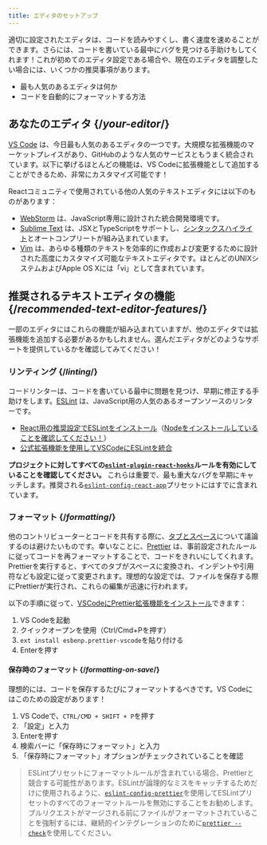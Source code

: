 ```yaml
---
title: エディタのセットアップ
---
```


<Intro>

適切に設定されたエディタは、コードを読みやすくし、書く速度を速めることができます。さらには、コードを書いている最中にバグを見つける手助けもしてくれます！これが初めてのエディタ設定である場合や、現在のエディタを調整したい場合には、いくつかの推奨事項があります。

</Intro>

<YouWillLearn>

* 最も人気のあるエディタは何か
* コードを自動的にフォーマットする方法

</YouWillLearn>

## あなたのエディタ {/*your-editor*/}

[VS Code](https://code.visualstudio.com/) は、今日最も人気のあるエディタの一つです。大規模な拡張機能のマーケットプレイスがあり、GitHubのような人気のサービスともうまく統合されています。以下に挙げるほとんどの機能は、VS Codeに拡張機能として追加することができるため、非常にカスタマイズ可能です！

Reactコミュニティで使用されている他の人気のテキストエディタには以下のものがあります：

* [WebStorm](https://www.jetbrains.com/webstorm/) は、JavaScript専用に設計された統合開発環境です。
* [Sublime Text](https://www.sublimetext.com/) は、JSXとTypeScriptをサポートし、[シンタックスハイライト](https://stackoverflow.com/a/70960574/458193)とオートコンプリートが組み込まれています。
* [Vim](https://www.vim.org/) は、あらゆる種類のテキストを効率的に作成および変更するために設計された高度にカスタマイズ可能なテキストエディタです。ほとんどのUNIXシステムおよびApple OS Xには「vi」として含まれています。

## 推奨されるテキストエディタの機能 {/*recommended-text-editor-features*/}

一部のエディタにはこれらの機能が組み込まれていますが、他のエディタでは拡張機能を追加する必要があるかもしれません。選んだエディタがどのようなサポートを提供しているかを確認してみてください！

### リンティング {/*linting*/}

コードリンターは、コードを書いている最中に問題を見つけ、早期に修正する手助けをします。[ESLint](https://eslint.org/) は、JavaScript用の人気のあるオープンソースのリンターです。

* [React用の推奨設定でESLintをインストール](https://www.npmjs.com/package/eslint-config-react-app)（[Nodeをインストールしていることを確認してください！](https://nodejs.org/en/download/current/)）
* [公式拡張機能を使用してVSCodeにESLintを統合](https://marketplace.visualstudio.com/items?itemName=dbaeumer.vscode-eslint)

**プロジェクトに対してすべての[`eslint-plugin-react-hooks`](https://www.npmjs.com/package/eslint-plugin-react-hooks)ルールを有効にしていることを確認してください。** これらは重要で、最も重大なバグを早期にキャッチします。推奨される[`eslint-config-react-app`](https://www.npmjs.com/package/eslint-config-react-app)プリセットにはすでに含まれています。

### フォーマット {/*formatting*/}

他のコントリビューターとコードを共有する際に、[タブとスペース](https://www.google.com/search?q=tabs+vs+spaces)について議論するのは避けたいものです。幸いなことに、[Prettier](https://prettier.io/) は、事前設定されたルールに従ってコードを再フォーマットすることで、コードをきれいにしてくれます。Prettierを実行すると、すべてのタブがスペースに変換され、インデントや引用符なども設定に従って変更されます。理想的な設定では、ファイルを保存する際にPrettierが実行され、これらの編集が迅速に行われます。

以下の手順に従って、[VSCodeにPrettier拡張機能をインストール](https://marketplace.visualstudio.com/items?itemName=esbenp.prettier-vscode)できます：

1. VS Codeを起動
2. クイックオープンを使用（Ctrl/Cmd+Pを押す）
3. `ext install esbenp.prettier-vscode`を貼り付ける
4. Enterを押す

#### 保存時のフォーマット {/*formatting-on-save*/}

理想的には、コードを保存するたびにフォーマットするべきです。VS Codeにはこのための設定があります！

1. VS Codeで、`CTRL/CMD + SHIFT + P`を押す
2. 「設定」と入力
3. Enterを押す
4. 検索バーに「保存時にフォーマット」と入力
5. 「保存時にフォーマット」オプションがチェックされていることを確認

> ESLintプリセットにフォーマットルールが含まれている場合、Prettierと競合する可能性があります。ESLintが論理的なミスをキャッチするためだけに使用されるように、[`eslint-config-prettier`](https://github.com/prettier/eslint-config-prettier)を使用してESLintプリセットのすべてのフォーマットルールを無効にすることをお勧めします。プルリクエストがマージされる前にファイルがフォーマットされていることを強制するには、継続的インテグレーションのために[`prettier --check`](https://prettier.io/docs/en/cli.html#--check)を使用してください。